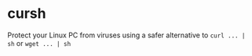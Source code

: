 # cursh
Protect your Linux PC from viruses using a safer alternative to `curl ... | sh` or `wget ... | sh`
